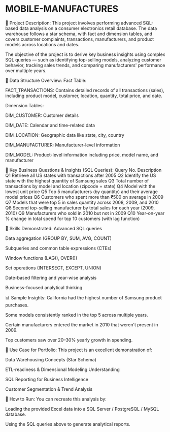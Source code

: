 # MOBILE-MANUFACTURES
📝 Project Description:
This project involves performing advanced SQL-based data analysis on a consumer electronics retail database. The data warehouse follows a star schema, with fact and dimension tables, and covers customer complaints, transactions, manufacturers, and product models across locations and dates.

The objective of the project is to derive key business insights using complex SQL queries — such as identifying top-selling models, analyzing customer behavior, tracking sales trends, and comparing manufacturers' performance over multiple years.

🧾 Data Structure Overview:
Fact Table:

FACT_TRANSACTIONS: Contains detailed records of all transactions (sales), including product model, customer, location, quantity, total price, and date.

Dimension Tables:

DIM_CUSTOMER: Customer details

DIM_DATE: Calendar and time-related data

DIM_LOCATION: Geographic data like state, city, country

DIM_MANUFACTURER: Manufacturer-level information

DIM_MODEL: Product-level information including price, model name, and manufacturer

🎯 Key Business Questions & Insights (SQL Queries):
Query No.	Description
Q1	Retrieve all US states with transactions after 2005
Q2	Identify the US state with the highest quantity of Samsung sales
Q3	Total number of transactions by model and location (zipcode + state)
Q4	Model with the lowest unit price
Q5	Top 5 manufacturers (by quantity) and their average model prices
Q6	Customers who spent more than ₹500 on average in 2009
Q7	Models that were top 5 in sales quantity across 2008, 2009, and 2010
Q8	Second top-selling manufacturer by total sales for each year (2009, 2010)
Q9	Manufacturers who sold in 2010 but not in 2009
Q10	Year-on-year % change in total spend for top 10 customers (with lag function)

🧠 Skills Demonstrated:
Advanced SQL queries

Data aggregation (GROUP BY, SUM, AVG, COUNT)

Subqueries and common table expressions (CTEs)

Window functions (LAG(), OVER())

Set operations (INTERSECT, EXCEPT, UNION)

Date-based filtering and year-wise analysis

Business-focused analytical thinking

📊 Sample Insights:
California had the highest number of Samsung product purchases.

Some models consistently ranked in the top 5 across multiple years.

Certain manufacturers entered the market in 2010 that weren't present in 2009.

Top customers saw over 20–30% yearly growth in spending.

💼 Use Case for Portfolio:
This project is an excellent demonstration of:

Data Warehousing Concepts (Star Schema)

ETL-readiness & Dimensional Modeling Understanding

SQL Reporting for Business Intelligence

Customer Segmentation & Trend Analysis

🚀 How to Run:
You can recreate this analysis by:

Loading the provided Excel data into a SQL Server / PostgreSQL / MySQL database.

Using the SQL queries above to generate analytical reports.
